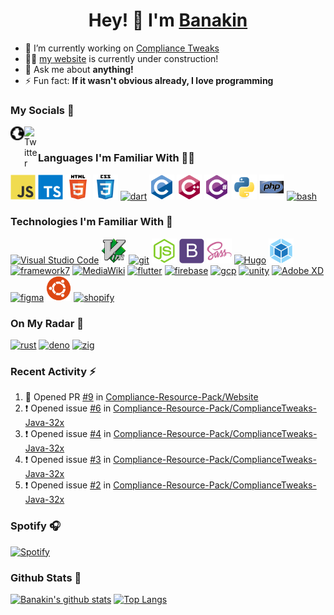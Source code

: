 <!-- My Links -->
[stats]: https://github.com/anuraghazra/github-readme-stats
[website]: https://banakin.dev/
[twitter]: https://twitter.com/Banakin9
[youtube]: https://youtube.com/Banakin
[dribbble]: https://dribbble.com/Banakin
[spotify]: https://open.spotify.com/user/Banakin900

<!-- Languages -->
[javascript]: https://en.wikipedia.org/wiki/JavaScript
[typescript]: https://www.typescriptlang.org/
[html]: https://en.wikipedia.org/wiki/HTML
[css]: https://en.wikipedia.org/wiki/CSS
[dart]: https://dart.dev/
[c]: https://en.wikipedia.org/wiki/C_(programming_language)
[cpp]: https://en.wikipedia.org/wiki/C++
[csharp]: https://en.wikipedia.org/wiki/C_Sharp_(programming_language)
[python]: https://www.python.org/
[php]: https://www.php.net/
[bash]: https://www.gnu.org/software/bash/

<!-- Tools -->
[vscode]: https://code.visualstudio.com/
[vim]: https://www.vim.org/
[git]: https://git-scm.com/
[nodejs]: https://nodejs.org/
[boostrap]: https://getbootstrap.com/
[sass]: https://sass-lang.com/
[hugo]: https://gohugo.io/
[webpack]: https://webpack.js.org/
[framework7]: https://framework7.io/
[mediawiki]: https://www.mediawiki.org/
[flutter]: https://flutter.dev/
[firebase]: https://firebase.google.com/
[gcp]: https://cloud.google.com/
[unity]: https://unity.com/
[adobexd]: https://www.adobe.com/products/xd.html
[figma]: https://figma.com/
[ubuntu]: https://ubuntu.com/
[shopify]: https://www.shopify.com/

<!-- Radar -->
[rust]: https://www.rust-lang.org/
[deno]: https://deno.land/
[zig]: https://ziglang.org/

<!-- Title -->
<h1 align="center">Hey! 👋 I'm <a href="https://banakin.dev/">Banakin</a></h1>

<!-- TODO: SHIELDS -->
- 🔭 I’m currently working on [Compliance Tweaks](https://github.com/orgs/Compliance-Resource-Pack/teams/compliance-tweaks)<!-- - 🌱 I’m currently learning **Vim** -->
- 👨‍💻 [my website][website] is currently under construction!
- 💬 Ask me about **anything!**
- ⚡ Fun fact: **If it wasn't obvious already, I love programming**

### My Socials 💬
[<img align="left" alt="Website" width="22px" src="https://raw.githubusercontent.com/iconic/open-iconic/master/svg/globe.svg" />][website]
<!-- [<img align="left" alt="YouTube" width="22px" src="https://cdn.jsdelivr.net/npm/simple-icons@v3/icons/youtube.svg" />][youtube] -->
[<img align="left" alt="Twitter" width="22px" src="https://cdn.jsdelivr.net/npm/simple-icons@v3/icons/twitter.svg" />][twitter]
<!-- [<img align="left" alt="Dribbble" width="22px" src="https://cdn.jsdelivr.net/npm/simple-icons@v3/icons/dribbble.svg" />][dribbble] -->

<br />

### Languages I'm Familiar With 👨‍💻
[<img src="https://raw.githubusercontent.com/devicons/devicon/master/icons/javascript/javascript-original.svg" alt="javascript" width="40" height="40"/>][javascript]
[<img src="https://raw.githubusercontent.com/devicons/devicon/master/icons/typescript/typescript-original.svg" alt="typescript" width="40" height="40"/>][typescript]
[<img src="https://raw.githubusercontent.com/devicons/devicon/master/icons/html5/html5-original-wordmark.svg" alt="html5" width="40" height="40"/>][html]
[<img src="https://raw.githubusercontent.com/devicons/devicon/master/icons/css3/css3-original-wordmark.svg" alt="css3" width="40" height="40"/>][css]
[<img src="https://www.vectorlogo.zone/logos/dartlang/dartlang-icon.svg" alt="dart" width="40" height="40"/>][dart]
[<img src="https://raw.githubusercontent.com/devicons/devicon/master/icons/c/c-original.svg" alt="c" width="40" height="40"/>][c]
[<img src="https://raw.githubusercontent.com/devicons/devicon/master/icons/cplusplus/cplusplus-original.svg" alt="cplusplus" width="40" height="40"/>][cpp]
[<img src="https://raw.githubusercontent.com/devicons/devicon/master/icons/csharp/csharp-original.svg" alt="csharp" width="40" height="40"/>][csharp]
[<img src="https://raw.githubusercontent.com/devicons/devicon/master/icons/python/python-original.svg" alt="python" width="40" height="40"/>][python]
[<img src="https://raw.githubusercontent.com/devicons/devicon/master/icons/php/php-original.svg" alt="php" width="40" height="40"/>][php]
[<img src="https://www.vectorlogo.zone/logos/gnu_bash/gnu_bash-icon.svg" alt="bash" width="40" height="40"/>][bash]

### Technologies I'm Familiar With 🔧
[<img src="https://upload.wikimedia.org/wikipedia/commons/thumb/9/9a/Visual_Studio_Code_1.35_icon.svg/1024px-Visual_Studio_Code_1.35_icon.svg.png" alt="Visual Studio Code" width="40" height="40"/>][vscode]
[<img src="https://raw.githubusercontent.com/devicons/devicon/master/icons/vim/vim-original.svg" alt="Vim" width="40" height="40"/>][vim]
[<img src="https://www.vectorlogo.zone/logos/git-scm/git-scm-icon.svg" alt="git" width="40" height="40"/>][git]
[<img src="https://raw.githubusercontent.com/devicons/devicon/master/icons/nodejs/nodejs-original.svg" alt="nodejs" width="40" height="40"/>][nodejs]
[<img src="https://raw.githubusercontent.com/devicons/devicon/master/icons/bootstrap/bootstrap-plain.svg" alt="bootstrap" width="40" height="40"/>][boostrap]
[<img src="https://raw.githubusercontent.com/devicons/devicon/master/icons/sass/sass-original.svg" alt="sass" width="40" height="40"/>][sass]
[<img src="https://avatars3.githubusercontent.com/u/29385237?s=280&v=4" alt="Hugo" width="40" height="40"/>][hugo]
[<img src="https://raw.githubusercontent.com/devicons/devicon/master/icons/webpack/webpack-original.svg" alt="webpack" width="40" height="40"/>][webpack]
[<img src="https://framework7.io/i/logo.svg" alt="framework7" width="40" height="40"/>][framework7]
[<img src="https://upload.wikimedia.org/wikipedia/commons/5/54/MediaWiki_logo_1.svg" alt="MediaWiki" width="40" height="40"/>][mediawiki]
[<img src="https://www.vectorlogo.zone/logos/flutterio/flutterio-icon.svg" alt="flutter" width="40" height="40"/>][flutter]
[<img src="https://www.vectorlogo.zone/logos/firebase/firebase-icon.svg" alt="firebase" width="40" height="40"/>][firebase]
[<img src="https://www.vectorlogo.zone/logos/google_cloud/google_cloud-icon.svg" alt="gcp" width="40" height="40"/>][gcp]
[<img src="https://www.vectorlogo.zone/logos/unity3d/unity3d-icon.svg" alt="unity" width="40" height="40"/>][unity]
[<img src="https://upload.wikimedia.org/wikipedia/commons/thumb/c/c2/Adobe_XD_CC_icon.svg/1200px-Adobe_XD_CC_icon.svg.png" alt="Adobe XD" width="40" height="40"/>][adobexd]
[<img src="https://www.vectorlogo.zone/logos/figma/figma-icon.svg" alt="figma" width="40" height="40"/>][figma]
[<img src="https://raw.githubusercontent.com/devicons/devicon/master/icons/ubuntu/ubuntu-plain.svg" alt="ubuntu" width="40" height="40"/>][ubuntu]
[<img src="https://www.vectorlogo.zone/logos/shopify/shopify-icon.svg" alt="shopify" width="40" height="40"/>][shopify]


### On My Radar 🔎
[<img src="https://www.vectorlogo.zone/logos/rust-lang/rust-lang-icon.svg" alt="rust" width="40" height="40"/>][rust]
[<img src="https://upload.wikimedia.org/wikipedia/commons/8/84/Deno.svg" alt="deno" width="40" height="40"/>][deno]
[<img src="https://www.vectorlogo.zone/logos/ziglang/ziglang-icon.svg" alt="zig" width="40" height="40"/>][zig]


### Recent Activity ⚡
<!--START_SECTION:activity-->
1. 💪 Opened PR [#9](https://github.com/Compliance-Resource-Pack/Website/pull/9) in [Compliance-Resource-Pack/Website](https://github.com/Compliance-Resource-Pack/Website)
2. ❗️ Opened issue [#6](https://github.com/Compliance-Resource-Pack/ComplianceTweaks-Java-32x/issues/6) in [Compliance-Resource-Pack/ComplianceTweaks-Java-32x](https://github.com/Compliance-Resource-Pack/ComplianceTweaks-Java-32x)
3. ❗️ Opened issue [#4](https://github.com/Compliance-Resource-Pack/ComplianceTweaks-Java-32x/issues/4) in [Compliance-Resource-Pack/ComplianceTweaks-Java-32x](https://github.com/Compliance-Resource-Pack/ComplianceTweaks-Java-32x)
4. ❗️ Opened issue [#3](https://github.com/Compliance-Resource-Pack/ComplianceTweaks-Java-32x/issues/3) in [Compliance-Resource-Pack/ComplianceTweaks-Java-32x](https://github.com/Compliance-Resource-Pack/ComplianceTweaks-Java-32x)
5. ❗️ Opened issue [#2](https://github.com/Compliance-Resource-Pack/ComplianceTweaks-Java-32x/issues/2) in [Compliance-Resource-Pack/ComplianceTweaks-Java-32x](https://github.com/Compliance-Resource-Pack/ComplianceTweaks-Java-32x)
<!--END_SECTION:activity-->

### Spotify 🎧
[<img src="https://spotify-now-playing-sepia.vercel.app/api/spotify" alt="Spotify" width="350" />][spotify]

### Github Stats 📄
[<img src="https://github-readme-stats.vercel.app/api?username=Banakin&count_private=true&show_icons=true&theme=tokyonight" alt="Banakin's github stats" width="550px" />][stats]
[<img src="https://github-readme-stats.vercel.app/api/top-langs/?username=Banakin&layout=compact&theme=tokyonight" alt="Top Langs" width="350px" />][stats]
